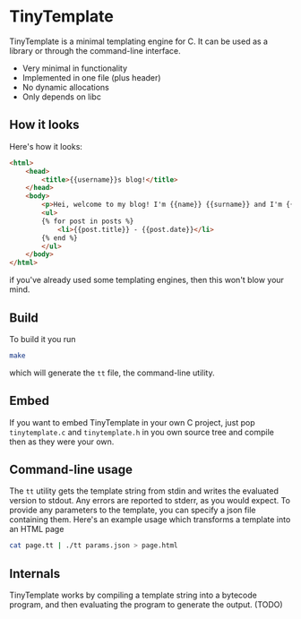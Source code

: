 # TinyTemplate
TinyTemplate is a minimal templating engine for C. It can be used as a library or through the command-line interface.

* Very minimal in functionality
* Implemented in one file (plus header)
* No dynamic allocations
* Only depends on libc

## How it looks
Here's how it looks:
```html
<html>
    <head>
        <title>{{username}}s blog!</title>
    </head>
    <body>
        <p>Hei, welcome to my blog! I'm {{name}} {{surname}} and I'm {{age}} years old!</p>
        <ul>
        {% for post in posts %}
            <li>{{post.title}} - {{post.date}}</li>
        {% end %}
        </ul>
    </body>
</html>
```
if you've already used some templating engines, then
this won't blow your mind.

## Build
To build it you run 
```sh
make
```
which will generate the `tt` file, the command-line utility.

## Embed
If you want to embed TinyTemplate in your own C project,
just pop `tinytemplate.c` and `tinytemplate.h` in you own
source tree and compile then as they were your own.

## Command-line usage
The `tt` utility gets the template string from stdin and writes the evaluated version to stdout. Any errors are
reported to stderr, as you would expect. To provide any
parameters to the template, you can specify a json file
containing them. Here's an example usage which transforms
a template into an HTML page

```sh
cat page.tt | ./tt params.json > page.html
```

## Internals
TinyTemplate works by compiling a template string into a bytecode program, and then evaluating the program to generate the output. (TODO)